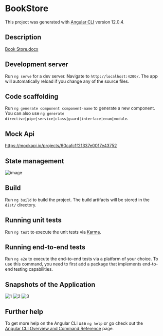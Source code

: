 # BookStore

This project was generated with [Angular CLI](https://github.com/angular/angular-cli) version 12.0.4.

## Description
[Book Store.docx](https://github.com/rucha-patki/BookStore/files/6790283/Book.Store.docx)

## Development server

Run `ng serve` for a dev server. Navigate to `http://localhost:4200/`. The app will automatically reload if you change any of the source files.

## Code scaffolding

Run `ng generate component component-name` to generate a new component. You can also use `ng generate directive|pipe|service|class|guard|interface|enum|module`.

## Mock Api
https://mockapi.io/projects/60cafc1f21337e0017e43752

## State management

![image](https://user-images.githubusercontent.com/83335769/125053448-bb903700-e0c2-11eb-90c3-1ba830bcad4b.png)

## Build

Run `ng build` to build the project. The build artifacts will be stored in the `dist/` directory.

## Running unit tests

Run `ng test` to execute the unit tests via [Karma](https://karma-runner.github.io).

## Running end-to-end tests

Run `ng e2e` to execute the end-to-end tests via a platform of your choice. To use this command, you need to first add a package that implements end-to-end testing capabilities.

## Snapshots of the Application
![1](https://user-images.githubusercontent.com/83335769/125054798-37d74a00-e0c4-11eb-84d0-7d2276fe8880.png)
![2](https://user-images.githubusercontent.com/83335769/125054982-648b6180-e0c4-11eb-9f0f-66ef7f1b0946.png)
![3](https://user-images.githubusercontent.com/83335769/125055081-7ff66c80-e0c4-11eb-83cf-ce55da13b70f.png)

## Further help

To get more help on the Angular CLI use `ng help` or go check out the [Angular CLI Overview and Command Reference](https://angular.io/cli) page.
